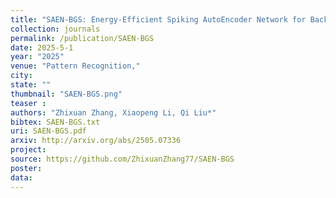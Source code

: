 ```yaml
---
title: "SAEN-BGS: Energy-Efficient Spiking AutoEncoder Network for Background Subtraction"
collection: journals
permalink: /publication/SAEN-BGS
date: 2025-5-1
year: "2025"
venue: "Pattern Recognition,"
city: 
state: ""
thumbnail: "SAEN-BGS.png"
teaser : 
authors: "Zhixuan Zhang, Xiaopeng Li, Qi Liu*"
bibtex: SAEN-BGS.txt
uri: SAEN-BGS.pdf
arxiv: http://arxiv.org/abs/2505.07336
project: 
source: https://github.com/ZhixuanZhang77/SAEN-BGS
poster: 
data:
---
```

